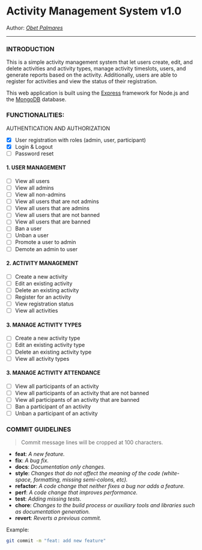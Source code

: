 # Activity Management System v1.0

Author: *[Obet Palmares](https://github.com/devulogi)*

---

### INTRODUCTION

This is a simple activity management system that let users create, edit, and delete activities and
activity types, manage activity timeslots, users, and generate reports based on the activity. Additionally, users are
able to register for activities and view the status of their registration.

This web application is built using the [Express](https://expressjs.com/) framework for Node.js and
the [MongoDB](https://www.mongodb.com/) database.

### FUNCTIONALITIES:

AUTHENTICATION AND AUTHORIZATION

- [x] User registration with roles (admin, user, participant)
- [x] Login & Logout
- [ ] Password reset

#### 1. USER MANAGEMENT

- [ ] View all users
- [ ] View all admins
- [ ] View all non-admins
- [ ] View all users that are not admins
- [ ] View all users that are admins
- [ ] View all users that are not banned
- [ ] View all users that are banned
- [ ] Ban a user
- [ ] Unban a user
- [ ] Promote a user to admin
- [ ] Demote an admin to user

#### 2. ACTIVITY MANAGEMENT

- [ ] Create a new activity
- [ ] Edit an existing activity
- [ ] Delete an existing activity
- [ ] Register for an activity
- [ ] View registration status
- [ ] View all activities

#### 3. MANAGE ACTIVITY TYPES

- [ ] Create a new activity type
- [ ] Edit an existing activity type
- [ ] Delete an existing activity type
- [ ] View all activity types

#### 3. MANAGE ACTIVITY ATTENDANCE

- [ ] View all participants of an activity
- [ ] View all participants of an activity that are not banned
- [ ] View all participants of an activity that are banned
- [ ] Ban a participant of an activity
- [ ] Unban a participant of an activity

### COMMIT GUIDELINES

> Commit message lines will be cropped at 100 characters.

- **feat**: *A new feature.*
- **fix**: *A bug fix.*
- **docs**: *Documentation only changes.*
- **style**: *Changes that do not affect the meaning of the code (white-space, formatting, missing semi-colons, etc).*
- **refactor**: *A code change that neither fixes a bug nor adds a feature.*
- **perf**: *A code change that improves performance.*
- **test**: *Adding missing tests.*
- **chore**: *Changes to the build process or auxiliary tools and libraries such as documentation generation.*
- **revert**: *Reverts a previous commit.*

Example:

```bash
git commit -m "feat: add new feature"
```
